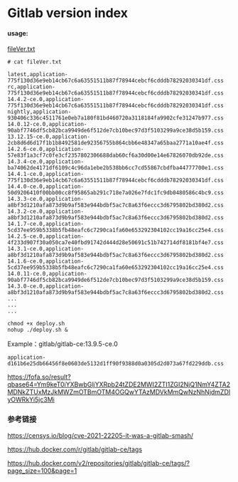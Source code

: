 # Gitlab version index

#### usage:


[fileVer.txt](https://github.com/jas502n/GitlabVer/blob/main/fileVer.txt)

```
# cat fileVer.txt

latest,application-775f130d36e9eb14cb67c6a63551511b87f78944cebcf6cdddb78292030341df.css
rc,application-775f130d36e9eb14cb67c6a63551511b87f78944cebcf6cdddb78292030341df.css
14.4.2-ce.0,application-775f130d36e9eb14cb67c6a63551511b87f78944cebcf6cdddb78292030341df.css
nightly,application-930406c336c4511761e0eb7a180f81bd460720a3118184fa9902cfe31247b977.css
14.0.12-ce.0,application-90abf7746df5cb82bca9949de6f512de7cb10bec97d3f5103299a9ce38d5b159.css
13.12.15-ce.0,application-2cb8d6d6d17f1b1b8492581de92356755b864cbb6e48347a65baa2771a10ae4f.css
14.2.6-ce.0,application-57e83f1a3cf7c0fe3cf2357802306688dab60cf6a30d00e14e67826070db92de.css
14.3.4-ce.0,application-ba74062de4171df6109c4c96da1ebe2b538bb6cc7cd55867cbdfba44777700e1.css
14.4.1-ce.0,application-775f130d36e9eb14cb67c6a63551511b87f78944cebcf6cdddb78292030341df.css
14.4.0-ce.0,application-50d9206410f00bb00cc8f95865ab291c718e7a026e7fdc1fc9db0480586c4bc9.css
14.3.3-ce.0,application-a8bf3d1210afa873d9b9af583e944bdbf5ac7c8a63f6eccc3d6795802bd380d2.css
14.3.2-ce.0,application-a8bf3d1210afa873d9b9af583e944bdbf5ac7c8a63f6eccc3d6795802bd380d2.css
14.1.7-ce.0,application-5cd37ee959b5338b5fb48eafc6c7290ca1fa60e653292304102cc19a16cc25e4.css
14.2.5-ce.0,application-4f233d907f30a050ca7e40fbd91742d444d28e50691c51b742714df8181bf4e7.css
14.3.1-ce.0,application-a8bf3d1210afa873d9b9af583e944bdbf5ac7c8a63f6eccc3d6795802bd380d2.css
14.1.6-ce.0,application-5cd37ee959b5338b5fb48eafc6c7290ca1fa60e653292304102cc19a16cc25e4.css
14.0.11-ce.0,application-90abf7746df5cb82bca9949de6f512de7cb10bec97d3f5103299a9ce38d5b159.css
14.3.0-ce.0,application-a8bf3d1210afa873d9b9af583e944bdbf5ac7c8a63f6eccc3d6795802bd380d2.css
...
...
...
```

```
chmod +x deploy.sh
nohup ./deploy.sh &
```

  Example：gitlab/gitlab-ce:13.9.5-ce.0

`application-d161b6e25db66456f8e0603de5132d1ff90f9388d0a0305d2d073a67fd229ddb.css`

https://fofa.so/result?qbase64=Ym9keT0iYXBwbGljYXRpb24tZDE2MWI2ZTI1ZGI2NjQ1NmY4ZTA2MDNkZTUxMzJkMWZmOTBmOTM4OGQwYTAzMDVkMmQwNzNhNjdmZDIyOWRkYi5jc3Mi


### 参考链接

https://censys.io/blog/cve-2021-22205-it-was-a-gitlab-smash/

https://hub.docker.com/r/gitlab/gitlab-ce/tags

https://hub.docker.com/v2/repositories/gitlab/gitlab-ce/tags/?page_size=100&page=1

